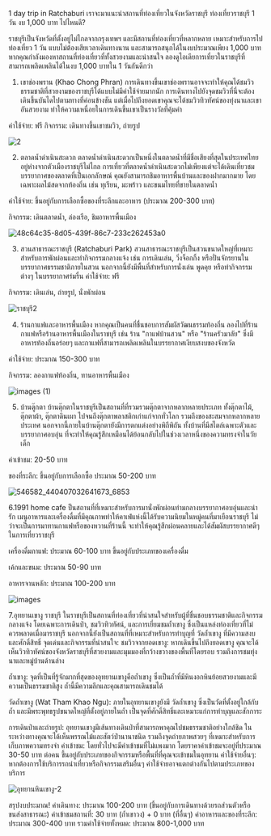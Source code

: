 1 day trip in Ratchaburi
เราจะมาแนะนำสถานที่ท่องเที่ยวในจังหวัดราชบุรี 
ท่องเที่ยวราชบุรี 1 วัน งบ 1,000 บาท ไปไหนดี?

ราชบุรีเป็นจังหวัดที่ตั้งอยู่ไม่ไกลจากกรุงเทพฯ และมีสถานที่ท่องเที่ยวที่หลากหลาย เหมาะสำหรับการไปท่องเที่ยว 1 วัน แบบไม่ต้องเสียเวลาเดินทางนาน และสามารถสนุกได้ในงบประมาณเพียง 1,000 บาท หากคุณกำลังมองหาสถานที่ท่องเที่ยวที่ทั้งสวยงามและน่าสนใจ ลองดูไอเดียการเที่ยวในราชบุรีที่สามารถเพลิดเพลินได้ในงบ 1,000 บาทใน 1 วันกันดีกว่า

1. เขาช่องพราน (Khao Chong Phran)
การเดินทางขึ้นเขาช่องพรานอาจจะทำให้คุณได้ชมวิวธรรมชาติที่สวยงามของราชบุรีได้แบบไม่มีค่าใช้จ่ายมากนัก การเดินทางไปยังจุดชมวิวที่นี่จะต้องเดินขึ้นบันไดไปตามทางที่ค่อนข้างชัน แต่เมื่อไปถึงยอดเขาคุณจะได้ชมวิวทิวทัศน์ของทุ่งนาและเขาอันสวยงาม ทำให้ความเหนื่อยในการเดินขึ้นเขาเป็นรางวัลที่คุ้มค่า

ค่าใช้จ่าย: ฟรี
กิจกรรม: เดินทางขึ้นเขาชมวิว, ถ่ายรูป

![2](https://github.com/user-attachments/assets/3b8a826a-8fdd-41e2-9476-91d185b00bf8)

2. ตลาดน้ำดำเนินสะดวก
ตลาดน้ำดำเนินสะดวกเป็นหนึ่งในตลาดน้ำที่มีชื่อเสียงที่สุดในประเทศไทย อยู่ห่างจากตัวเมืองราชบุรีไม่ไกล การเที่ยวที่ตลาดน้ำดำเนินสะดวกไม่เพียงแต่จะได้เดินเที่ยวชมบรรยากาศของตลาดที่เป็นเอกลักษณ์ คุณยังสามารถชิมอาหารพื้นบ้านและของฝากมากมาย โดยเฉพาะผลไม้สดจากท้องถิ่น เช่น ทุเรียน, มะพร้าว และขนมไทยที่ขายในตลาดน้ำ

ค่าใช้จ่าย: ขึ้นอยู่กับการเลือกซื้อของที่ระลึกและอาหาร 
(ประมาณ 200-300 บาท)

กิจกรรม: เดินตลาดน้ำ, ล่องเรือ, ชิมอาหารพื้นเมือง

![48c64c35-8d05-439f-86c7-233c262453a0](https://github.com/user-attachments/assets/8111580a-f1b4-44d6-b194-9cb7ed7d9f85)

3. สวนสาธารณะราชบุรี (Ratchaburi Park)
สวนสาธารณะราชบุรีเป็นสวนขนาดใหญ่ที่เหมาะสำหรับการพักผ่อนและทำกิจกรรมกลางแจ้ง เช่น การเดินเล่น, วิ่งจ็อกกิ้ง หรือปั่นจักรยานในบรรยากาศธรรมชาติภายในสวน นอกจากนี้ยังมีพื้นที่สำหรับการนั่งเล่น พูดคุย หรือทำกิจกรรมต่างๆ ในบรรยากาศร่มรื่น
ค่าใช้จ่าย: ฟรี

กิจกรรม: เดินเล่น, ถ่ายรูป, นั่งพักผ่อน

![ราชบุรี2](https://github.com/user-attachments/assets/2ea392c3-1815-4445-9159-878e443fb98c)

4. ร้านกาแฟและอาหารพื้นเมือง
หากคุณเป็นคนที่ชื่นชอบการสัมผัสวัฒนธรรมท้องถิ่น ลองไปที่ร้านกาแฟหรือร้านอาหารพื้นเมืองในราชบุรี เช่น ร้าน "กาแฟบ้านสวน" หรือ "ร้านครัวมาลัย" ซึ่งมีอาหารท้องถิ่นอร่อยๆ และกาแฟที่สามารถเพลิดเพลินในบรรยากาศเงียบสงบของจังหวัด

ค่าใช้จ่าย: ประมาณ 150-300 บาท

กิจกรรม: ลองกาแฟท้องถิ่น, ทานอาหารพื้นเมือง

![images (1)](https://github.com/user-attachments/assets/9a32f499-bbc1-4d5d-b21c-5a1b2646607c)

5. บ้านตู๊กตา
บ้านตุ๊กตาในราชบุรีเป็นสถานที่ที่รวมรวมตุ๊กตาจากหลากหลายประเภท ทั้งตุ๊กตาไม้, ตุ๊กตาผ้า, ตุ๊กตาดินเผา ไปจนถึงตุ๊กตาพลาสติกเก่าแก่จากทั่วโลก รวมถึงของสะสมจากหลากหลายประเทศ นอกจากนี้ภายในบ้านตุ๊กตายังมีการตกแต่งอย่างพิถีพิถัน ทั้งบ้านที่มีสไตล์เฉพาะตัวและบรรยากาศอบอุ่น ที่จะทำให้คุณรู้สึกเหมือนได้ย้อนกลับไปในช่วงเวลาหนึ่งของความทรงจำในวัยเด็ก

ค่าเข้าชม: 20-50 บาท

ของที่ระลึก: ขึ้นอยู่กับการเลือกซื้อ ประมาณ 50-200 บาท

![546582_440407032641673_6853](https://github.com/user-attachments/assets/f319e785-3f25-4528-99e5-9f11e5475020)

6.1991 home cafe
ป็นสถานที่ที่เหมาะสำหรับการมานั่งพักผ่อนท่ามกลางบรรยากาศอบอุ่นและน่ารัก เมนูอาหารและเครื่องดื่มที่มีคุณภาพทำให้คาเฟ่แห่งนี้ได้รับความนิยมในหมู่คนที่มาเยือนราชบุรี ไม่ว่าจะเป็นการมาทานกาแฟหรือของหวานที่ร้านนี้ จะทำให้คุณรู้สึกผ่อนคลายและได้สัมผัสบรรยากาศดีๆ ในการเที่ยวราชบุรี

เครื่องดื่มกาแฟ: ประมาณ 60-100 บาท ขึ้นอยู่กับประเภทของเครื่องดื่ม

เค้กและขนม: ประมาณ 50-90 บาท

อาหารจานหลัก: ประมาณ 100-200 บาท

![images](https://github.com/user-attachments/assets/75300344-75ba-487a-bbca-6d4000ab9f49)

7.อุทยานเขางู ราชบุรี
 ในราชบุรีเป็นสถานที่ท่องเที่ยวที่น่าสนใจสำหรับผู้ที่ชื่นชอบธรรมชาติและกิจกรรมกลางแจ้ง โดยเฉพาะการเดินป่า, ชมวิวทิวทัศน์, และการเยี่ยมชมถ้ำเขางู ซึ่งเป็นแหล่งท่องเที่ยวที่ไม่ควรพลาดเมื่อมาราชบุรี นอกจากนี้ยังเป็นสถานที่ที่เหมาะสำหรับการทำบุญที่ วัดถ้ำเขางู ที่มีความสงบและศักดิ์สิทธิ์
จุดเด่นและกิจกรรมที่น่าสนใจ:
ชมวิวจากยอดเขางู: หากเดินขึ้นไปถึงยอดเขางู คุณจะได้เห็นวิวทิวทัศน์ของจังหวัดราชบุรีที่สวยงามและมุมมองที่กว้างขวางของพื้นที่โดยรอบ รวมถึงการชมทุ่งนาและหมู่บ้านด้านล่าง

ถ้ำเขางู: จุดที่เป็นที่รู้จักมากที่สุดของอุทยานเขางูคือถ้ำเขางู ซึ่งเป็นถ้ำที่มีหินงอกหินย้อยสวยงามและมีความเป็นธรรมชาติสูง ถ้ำนี้มีความลึกและคุณสามารถเดินชมได้

วัดถ้ำเขางู (Wat Tham Khao Ngu): ภายในอุทยานเขางูยังมี วัดถ้ำเขางู ซึ่งเป็นวัดที่ตั้งอยู่ใกล้กับถ้ำ และมีพระพุทธรูปขนาดใหญ่ที่ตั้งอยู่ภายในถ้ำ เป็นจุดที่ศักดิ์สิทธิ์และเหมาะแก่การทำบุญและสักการะ

การเดินป่าและถ่ายรูป: อุทยานเขางูมีเส้นทางเดินป่าที่สามารถพาคุณไปชมธรรมชาติอย่างใกล้ชิด ในระหว่างทางคุณจะได้เห็นพรรณไม้และสัตว์ป่านานาชนิด รวมถึงจุดถ่ายภาพสวยๆ ที่เหมาะสำหรับการเก็บภาพความทรงจำ
ค่าเข้าชม: โดยทั่วไปจะมีค่าเข้าชมที่ไม่แพงมาก 
โดยราคาค่าเข้าชมจะอยู่ที่ประมาณ 30-50 บาท ต่อคน ขึ้นอยู่กับประเภทของกิจกรรมหรือพื้นที่ที่คุณจะเข้าชมในอุทยาน
ค่าใช้จ่ายอื่นๆ: หากต้องการใช้บริการรถนำเที่ยวหรือกิจกรรมเสริมอื่นๆ ค่าใช้จ่ายอาจแตกต่างกันไปตามประเภทของบริการ

![อุทยานหินเขางู-2](https://github.com/user-attachments/assets/1abe1292-aee3-4faa-81d2-0f10bd42d97a)


สรุปงบประมาณ!
ค่าเดินทาง: ประมาณ 100-200 บาท (ขึ้นอยู่กับการเดินทางด้วยรถส่วนตัวหรือขนส่งสาธารณะ)
ค่าเข้าชมสถานที่: 30 บาท (ถ้ำเขาวง) + 0 บาท (ที่อื่นๆ)
ค่าอาหารและของที่ระลึก: ประมาณ 300-400 บาท
รวมค่าใช้จ่ายทั้งหมด: ประมาณ 800-1,000 บาท